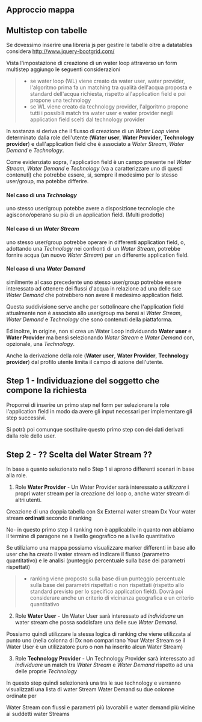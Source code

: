 ## Approccio mappa




## Multistep con tabelle
Se dovessimo inserire una libreria js per gestire le tabelle oltre a datatables considera
http://www.jquery-bootgrid.com/


Vista l'impostazione di creazione di un water loop attraverso un form multistep aggiungo le seguenti considerazioni


> - se water loop (WL) viene creato da water user, water provider, l'algoritmo prima fa un matching tra qualità dell'acqua proposta e standard dell'acqua richiesta, rispetto all'application field e poi propone una technology
> - se WL viene creato da technology provider, l'algoritmo propone tutti i possibili match tra water user e water provider negli application field scelti dal technology provider

In sostanza si deriva che il flusso di creazione di un _Water Loop_ viene determinato dalla role dell'utente (**Water user**, **Water Provider**, **Technology provider**) e dall'application field che è associato a _Water Stream_, _Water Demand_ e _Technology_.

Come evidenziato sopra, l'application field è un campo presente nel _Water Stream_, _Water Demand_ e _Technology_ (va a caratterizzare uno di questi contenuti) che potrebbe essere, si, sempre il medesimo per lo stesso user/group, ma potebbe differire.

#### Nel caso di una _Technology_
uno stesso user/group potebbe avere a disposizione tecnologie che agiscono/operano su più di un application field. (Multi prodotto)

#### Nel caso di un _Water Stream_
uno stesso user/group potrebbe operare in differenti application field, o, adottando una _Technology_ nei confronti di un _Water Stream_, potrebbe fornire acqua (un nuovo _Water Stream_) per un differente application field.

#### Nel caso di una _Water Demand_
similmente al caso precedente uno stesso user/group potrebbe essere interessato ad ottenere dei flussi d'acqua in relazione ad una delle sue _Water Demand_ che potrebbero non avere il medesimo application field.

Questa suddivisione serve anche per sottolineare che l'application field attualmente non è associato allo user/group ma bensì ai _Water Stream_, _Water Demand_ e _Technology_ che sono contenuti della piattaforma.

Ed inoltre, in origine, non si crea un Water Loop individuando **Water user** e **Water Provider** ma bensì selezionando _Water Stream_ e _Water Demand_ con, opzionale, una _Technology_.

Anche la derivazione della role (**Water user**, **Water Provider**, **Technology provider**) dal profilo utente limita il campo di azione dell'utente.


## Step 1 - Individuazione del soggetto che compone la richiesta
Proporrei di inserire un primo step nel form per selezionare la role l'application field in modo da avere gli input necessari per implementare gli step successivi.

Si potrà poi comunque sostituire questo primo step con dei dati derivati dalla role dello user.

## Step 2 - ?? Scelta del Water Stream ??
In base a quanto selezionato nello Step 1 si aprono differenti scenari in base alla role.

1. Role **Water Provider** - Un Water Provider sarà interessato a _utilizzare_ i propri water stream per la creazione del loop o, anche water stream di altri utenti.

Creazione di una doppia tabella con Sx External water stream Dx Your water stream **ordinati** secondo il ranking

No- in questo primo step il ranking non è applicabile in quanto non abbiamo il termine di paragone ne a livello geografico ne a livello quantitativo

Se utiliziamo una mappa possiamo visualizzare marker differenti in base allo user che ha creato il water stream ed indicare il flusso (parametro quantitativo) e le analisi (punteggio percentuale sulla base dei parametri rispettati)

> - ranking viene proposto sulla base di un punteggio percentuale sulla base dei parametri rispettati o non rispettati (rispetto allo standard previsto per lo specifico application field). Dovrà poi considerare anche un criterio di vicinanza geografica e un criterio quantitativo

2. Role **Water User** - Un Water User sarà interessato ad _individuare_ un water stream che possa soddisfare una delle sue _Water Demand_.

Possiamo quindi utilizzare la stessa logica di ranking che viene utilizzata al punto uno (nella colonna di Dx non comparirano Your Water Stream se il Water User è un utilizzatore puro o non ha inserito alcun Water Stream)

3. Role **Technology Provider** - Un Technology Provider sarà interessato ad _individuare_ un match tra _Water Stream_ e _Water Demand_ rispetto ad una delle proprie _Technology_

In questo step quindi selezionerà una tra le sue technology e verranno visualizzati una lista di water Stream Water Demand su due colonne ordinate per

Water Stream con flussi e parametri più lavorabili e water demand più vicine ai suddetti water Streams
